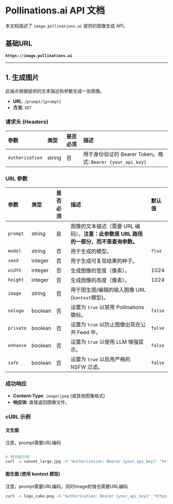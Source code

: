 # Pollinations.ai API 文档

本文档描述了 `image.pollinations.ai` 提供的图像生成 API。

## 基础URL

**`https://image.pollinations.ai`**

---

## 1. 生成图片

此端点根据提供的文本描述和参数生成一张图像。

- **URL**: `/prompt/{prompt}`
- **方法**: `GET`

### 请求头 (Headers)

| 参数 | 类型 | 是否必须 | 描述 |
| :--- | :--- | :--- | :--- |
| `Authorization` | string | 否 | 用于身份验证的 Bearer Token。格式: `Bearer {your_api_key}` |

### URL 参数

| 参数 | 类型 | 是否必须 | 描述 | 默认值 |
| :--- | :--- | :--- | :--- | :--- |
| `prompt` | string | 是 | 图像的文本描述（需要 URL 编码）。**注意：此参数是 URL 路径的一部分，而不是查询参数。** | |
| `model` | string | 否 | 用于生成的模型。 | `flux` |
| `seed` | integer | 否 | 用于生成可复现结果的种子。 | |
| `width` | integer | 否 | 生成图像的宽度（像素）。 | 1024 |
| `height` | integer | 否 | 生成图像的高度（像素）。 | 1024 |
| `image` | string | 否 | 用于图生图/编辑的输入图像 URL (`kontext`模型)。 | |
| `nologo` | boolean | 否 | 设置为 `true` 以禁用 Pollinations 徽标。 | `false` |
| `private` | boolean | 否 | 设置为 `true` 以防止图像出现在公共 Feed 中。 | `false` |
| `enhance` | boolean | 否 | 设置为 `true` 以使用 LLM 增强提示。 | `false` |
| `safe` | boolean | 否 | 设置为 `true` 以启用严格的 NSFW 过滤。 | `false` |

### 成功响应

- **Content-Type**: `image/jpeg` (或其他图像格式)
- **响应体**: 直接返回图像文件。

### cURL 示例

#### 文生图
注意，prompt需要URL编码
```bash

# 带参数示例
curl -o sunset_large.jpg -H "Authorization: Bearer {your_api_key}" "https://image.pollinations.ai/prompt/A%20beautiful%20sunset%20over%20the%20ocean?width=1280&height=720&seed=42&model=flux&nologo=true"
```

#### 图生图 (使用 kontext 模型)
注意，prompt需要URL编码，同时image的值也需要URL编码
```bash
curl -o logo_cake.png -H "Authorization: Bearer {your_api_key}" "https://image.pollinations.ai/prompt/2D%2C%20anime?model=kontext&nologo=true&image=https%3A%2F%2Fimg.8666999.xyz%2Fi%2F2025%2F09%2F21%2Fxrw6tt.webp&quality=high&width=720&height=1024"
```
